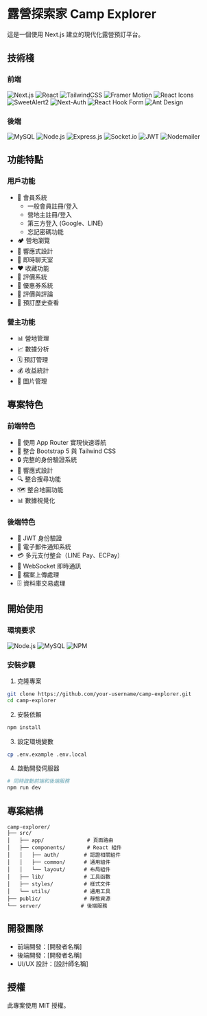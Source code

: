 # 露營探索家 Camp Explorer

這是一個使用 Next.js 建立的現代化露營預訂平台。

## 技術棧

### 前端
![Next.js](https://img.shields.io/badge/Next.js_15-000000?style=for-the-badge&logo=next.js&logoColor=white)
![React](https://img.shields.io/badge/React_18-%2320232a.svg?style=for-the-badge&logo=react&logoColor=%2361DAFB)
![TailwindCSS](https://img.shields.io/badge/Tailwind_CSS-%2338B2AC.svg?style=for-the-badge&logo=tailwind-css&logoColor=white)
![Framer Motion](https://img.shields.io/badge/Framer_Motion-black?style=for-the-badge&logo=framer&logoColor=blue)
![React Icons](https://img.shields.io/badge/React_Icons-%2320232a.svg?style=for-the-badge&logo=react&logoColor=%2361DAFB)
![SweetAlert2](https://img.shields.io/badge/SweetAlert2-FF3E00?style=for-the-badge&logo=javascript&logoColor=white)
![Next-Auth](https://img.shields.io/badge/NextAuth.js-black?style=for-the-badge&logo=next.js&logoColor=white)
![React Hook Form](https://img.shields.io/badge/React%20Hook%20Form-%23EC5990.svg?style=for-the-badge&logo=reacthookform&logoColor=white)
![Ant Design](https://img.shields.io/badge/Ant%20Design-%230170FE.svg?style=for-the-badge&logo=ant-design&logoColor=white)

### 後端
![MySQL](https://img.shields.io/badge/MySQL-4479A1?style=for-the-badge&logo=mysql&logoColor=white)
![Node.js](https://img.shields.io/badge/Node.js-6DA55F?style=for-the-badge&logo=node.js&logoColor=white)
![Express.js](https://img.shields.io/badge/Express.js-%23404d59.svg?style=for-the-badge&logo=express&logoColor=%2361DAFB)
![Socket.io](https://img.shields.io/badge/Socket.io-black?style=for-the-badge&logo=socket.io&badgeColor=010101)
![JWT](https://img.shields.io/badge/JWT-black?style=for-the-badge&logo=JSON%20web%20tokens)
![Nodemailer](https://img.shields.io/badge/Nodemailer-339933?style=for-the-badge&logo=node.js&logoColor=white)

## 功能特點

### 用戶功能
- 👤 會員系統
  - 一般會員註冊/登入
  - 營地主註冊/登入
  - 第三方登入 (Google、LINE)
  - 忘記密碼功能
- 🏕️ 營地瀏覽
- 📱 響應式設計
- 💬 即時聊天室
- ❤️ 收藏功能
- 📝 評價系統
- 🎫 優惠券系統
- 📝 評價與評論
- 📅 預訂歷史查看

### 營主功能
- 📊 營地管理
- 📈 數據分析
- 🗓️ 預訂管理
- 💰 收益統計
- 📸 圖片管理

## 專案特色

### 前端特色
- 🚀 使用 App Router 實現快速導航
- 💅 整合 Bootstrap 5 與 Tailwind CSS
- 🔒 完整的身份驗證系統
- 📱 響應式設計
- 🔍 整合搜尋功能
- 🗺️ 整合地圖功能
- 📊 數據視覺化

### 後端特色
- 🔐 JWT 身份驗證
- 📨 電子郵件通知系統
- 💳 多元支付整合（LINE Pay、ECPay）
- 🔄 WebSocket 即時通訊
- 📁 檔案上傳處理
- 🗄️ 資料庫交易處理

## 開始使用

### 環境要求
![Node.js](https://img.shields.io/badge/Node.js_18+-6DA55F?style=for-the-badge&logo=node.js&logoColor=white)
![MySQL](https://img.shields.io/badge/MySQL_8.0+-4479A1?style=for-the-badge&logo=mysql&logoColor=white)
![NPM](https://img.shields.io/badge/NPM_9.0+-CB3837?style=for-the-badge&logo=npm&logoColor=white)

### 安裝步驟

1. 克隆專案
```bash
git clone https://github.com/your-username/camp-explorer.git
cd camp-explorer
```

2. 安裝依賴
```bash
npm install
```

3. 設定環境變數
```bash
cp .env.example .env.local
```

4. 啟動開發伺服器
```bash
# 同時啟動前端和後端服務
npm run dev
```

## 專案結構

```
camp-explorer/
├── src/
│   ├── app/              # 頁面路由
│   ├── components/       # React 組件
│   │   ├── auth/        # 認證相關組件
│   │   ├── common/      # 通用組件
│   │   └── layout/      # 布局組件
│   ├── lib/             # 工具函數
│   ├── styles/          # 樣式文件
│   └── utils/           # 通用工具
├── public/              # 靜態資源
└── server/             # 後端服務
```

## 開發團隊
- 前端開發：[開發者名稱]
- 後端開發：[開發者名稱]
- UI/UX 設計：[設計師名稱]

## 授權
此專案使用 MIT 授權。

